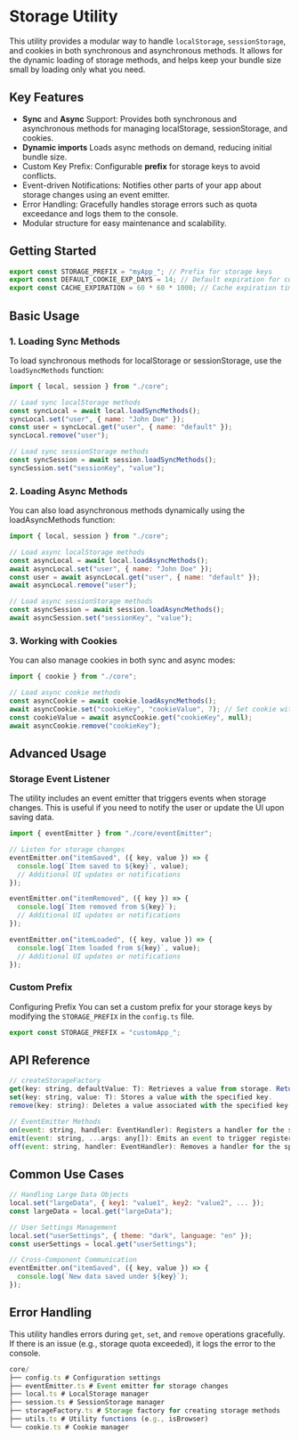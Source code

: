# Storage Utility

This utility provides a modular way to handle `localStorage`, `sessionStorage`, and cookies in both synchronous and asynchronous methods. It allows for the dynamic loading of storage methods, and helps keep your bundle size small by loading only what you need.

## Key Features

- **Sync** and **Async** Support: Provides both synchronous and asynchronous methods for managing localStorage, sessionStorage, and cookies.
- **Dynamic imports** Loads async methods on demand, reducing initial bundle size.
- Custom Key Prefix: Configurable **prefix** for storage keys to avoid conflicts.
- Event-driven Notifications: Notifies other parts of your app about storage changes using an event emitter.
- Error Handling: Gracefully handles storage errors such as quota exceedance and logs them to the console.
- Modular structure for easy maintenance and scalability.

<!-- ## Installation

```bash
npm install
``` -->

## Getting Started

```javascript
export const STORAGE_PREFIX = "myApp_"; // Prefix for storage keys
export const DEFAULT_COOKIE_EXP_DAYS = 14; // Default expiration for cookies (in days)
export const CACHE_EXPIRATION = 60 * 60 * 1000; // Cache expiration time in milliseconds
```

## Basic Usage

### 1. Loading Sync Methods

To load synchronous methods for localStorage or sessionStorage, use the `loadSyncMethods` function:

```javascript
import { local, session } from "./core";

// Load sync localStorage methods
const syncLocal = await local.loadSyncMethods();
syncLocal.set("user", { name: "John Doe" });
const user = syncLocal.get("user", { name: "default" });
syncLocal.remove("user");

// Load sync sessionStorage methods
const syncSession = await session.loadSyncMethods();
syncSession.set("sessionKey", "value");
```

### 2. Loading Async Methods

You can also load asynchronous methods dynamically using the loadAsyncMethods function:

```javascript
import { local, session } from "./core";

// Load async localStorage methods
const asyncLocal = await local.loadAsyncMethods();
await asyncLocal.set("user", { name: "John Doe" });
const user = await asyncLocal.get("user", { name: "default" });
await asyncLocal.remove("user");

// Load async sessionStorage methods
const asyncSession = await session.loadAsyncMethods();
await asyncSession.set("sessionKey", "value");
```

### 3. Working with Cookies

You can also manage cookies in both sync and async modes:

```javascript
import { cookie } from "./core";

// Load async cookie methods
const asyncCookie = await cookie.loadAsyncMethods();
await asyncCookie.set("cookieKey", "cookieValue", 7); // Set cookie with expiration in days
const cookieValue = await asyncCookie.get("cookieKey", null);
await asyncCookie.remove("cookieKey");
```

## Advanced Usage

### Storage Event Listener

The utility includes an event emitter that triggers events when storage changes. This is useful if you need to notify the user or update the UI upon saving data.

```javascript
import { eventEmitter } from "./core/eventEmitter";

// Listen for storage changes
eventEmitter.on("itemSaved", ({ key, value }) => {
  console.log(`Item saved to ${key}`, value);
  // Additional UI updates or notifications
});

eventEmitter.on("itemRemoved", ({ key }) => {
  console.log(`Item removed from ${key}`);
  // Additional UI updates or notifications
});

eventEmitter.on("itemLoaded", ({ key, value }) => {
  console.log(`Item loaded from ${key}`, value);
  // Additional UI updates or notifications
});
```

### Custom Prefix

Configuring Prefix
You can set a custom prefix for your storage keys by modifying the `STORAGE_PREFIX` in the `config.ts` file.

```javascript
export const STORAGE_PREFIX = "customApp_";
```

## API Reference

```javascript
// createStorageFactory
get(key: string, defaultValue: T): Retrieves a value from storage. Returns `defaultValue` if key not found.
set(key: string, value: T): Stores a value with the specified key.
remove(key: string): Deletes a value associated with the specified key.

// EventEmitter Methods
on(event: string, handler: EventHandler): Registers a handler for the specified event.
emit(event: string, ...args: any[]): Emits an event to trigger registered handlers.
off(event: string, handler: EventHandler): Removes a handler for the specified event.
```

## Common Use Cases

```javascript
// Handling Large Data Objects
local.set("largeData", { key1: "value1", key2: "value2", ... });
const largeData = local.get("largeData");

// User Settings Management
local.set("userSettings", { theme: "dark", language: "en" });
const userSettings = local.get("userSettings");

// Cross-Component Communication
eventEmitter.on("itemSaved", ({ key, value }) => {
  console.log(`New data saved under ${key}`);
});
```

## Error Handling

This utility handles errors during `get`, `set`, and `remove` operations gracefully. If there is an issue (e.g., storage quota exceeded), it logs the error to the console.

```javascript
core/
├── config.ts # Configuration settings
├── eventEmitter.ts # Event emitter for storage changes
├── local.ts # LocalStorage manager
├── session.ts # SessionStorage manager
├── storageFactory.ts # Storage factory for creating storage methods
├── utils.ts # Utility functions (e.g., isBrowser)
└── cookie.ts # Cookie manager
```
